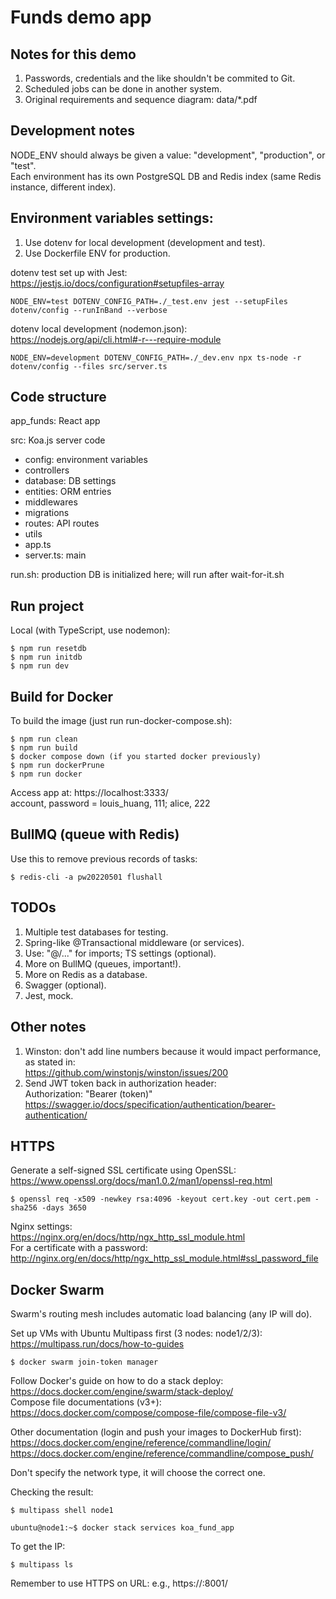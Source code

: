 # Funds demo app

## Notes for this demo

1. Passwords, credentials and the like shouldn't be commited to Git.
2. Scheduled jobs can be done in another system.
3. Original requirements and sequence diagram: data/\*.pdf

## Development notes

NODE_ENV should always be given a value: "development", "production", or "test".  
Each environment has its own PostgreSQL DB and Redis index (same Redis instance, different index).

## Environment variables settings:

1. Use dotenv for local development (development and test).
2. Use Dockerfile ENV for production.

dotenv test set up with Jest:  
https://jestjs.io/docs/configuration#setupfiles-array

```
NODE_ENV=test DOTENV_CONFIG_PATH=./_test.env jest --setupFiles dotenv/config --runInBand --verbose
```

dotenv local development (nodemon.json):  
https://nodejs.org/api/cli.html#-r---require-module

```
NODE_ENV=development DOTENV_CONFIG_PATH=./_dev.env npx ts-node -r dotenv/config --files src/server.ts
```

## Code structure

app_funds: React app

src: Koa.js server code

-   config: environment variables
-   controllers
-   database: DB settings
-   entities: ORM entries
-   middlewares
-   migrations
-   routes: API routes
-   utils
-   app.ts
-   server.ts: main

run.sh: production DB is initialized here; will run after wait-for-it.sh

## Run project

Local (with TypeScript, use nodemon):

```
$ npm run resetdb
$ npm run initdb
$ npm run dev
```

## Build for Docker

To build the image (just run run-docker-compose.sh):

```
$ npm run clean
$ npm run build
$ docker compose down (if you started docker previously)
$ npm run dockerPrune
$ npm run docker
```

Access app at: https://localhost:3333/  
account, password = louis_huang, 111; alice, 222

## BullMQ (queue with Redis)

Use this to remove previous records of tasks:

```
$ redis-cli -a pw20220501 flushall
```

## TODOs

1. Multiple test databases for testing.
2. Spring-like @Transactional middleware (or services).
3. Use: "@/..." for imports; TS settings (optional).
4. More on BullMQ (queues, important!).
5. More on Redis as a database.
6. Swagger (optional).
7. Jest, mock.

## Other notes

1. Winston: don't add line numbers because it would impact performance, as stated in:  
   https://github.com/winstonjs/winston/issues/200
2. Send JWT token back in authorization header:  
   Authorization: "Bearer (token)"  
   https://swagger.io/docs/specification/authentication/bearer-authentication/

## HTTPS

Generate a self-signed SSL certificate using OpenSSL:  
https://www.openssl.org/docs/man1.0.2/man1/openssl-req.html

```
$ openssl req -x509 -newkey rsa:4096 -keyout cert.key -out cert.pem -sha256 -days 3650
```

Nginx settings:  
https://nginx.org/en/docs/http/ngx_http_ssl_module.html  
For a certificate with a password:  
http://nginx.org/en/docs/http/ngx_http_ssl_module.html#ssl_password_file

## Docker Swarm

Swarm's routing mesh includes automatic load balancing (any IP will do).

Set up VMs with Ubuntu Multipass first (3 nodes: node1/2/3):  
https://multipass.run/docs/how-to-guides

```
$ docker swarm join-token manager
```

Follow Docker's guide on how to do a stack deploy:  
https://docs.docker.com/engine/swarm/stack-deploy/  
Compose file documentations (v3+):  
https://docs.docker.com/compose/compose-file/compose-file-v3/

Other documentation (login and push your images to DockerHub first):  
https://docs.docker.com/engine/reference/commandline/login/  
https://docs.docker.com/engine/reference/commandline/compose_push/

Don't specify the network type, it will choose the correct one.

Checking the result:

```
$ multipass shell node1
```

```
ubuntu@node1:~$ docker stack services koa_fund_app
```

To get the IP:

```
$ multipass ls
```

Remember to use HTTPS on URL: e.g., https://<node IP>:8001/

